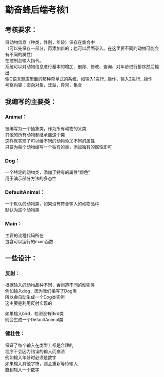 # 勤奋蜂后端考核1

## 考核要求：
将动物信息（种类，性别，年龄）保存在集合中   
（可以先保存一部分，再添加新的；也可以后面录入。在这里要不同的动物可能会有不同的属性）    
在控制台输入指令。  
系统可以对动物信息进行基本的增加、删除、修改、查询、对年龄进行排序然后输出  
像C语言题库里面的那种菜单式的系统，如输入1进行...操作，输入2进行...操作   
考察内容：面向对象，泛型，异常，集合

## 我编写的主要类：
### Animal：
被编写为一个抽象类，作为所有动物的父类  
其他的所有动物都继承自这个类  
这样就实现了可以给不同的动物添加不同的属性  
只要为每个动物编写一个独有的类，添加独有的属性即可  

### Dog：
一个特定的动物类，添加了特有的属性“颜色”  
用于演示部分方法的多态性  
	
### DefaultAnimal：
一个默认的动物类，如果没有符合输入的动物品种  
默认为这个动物类

### Main：
主要的流程代码所在  
包含可以运行的main函数  

## 一些设计：
### 反射：
根据输入的动物品种不同，会创造不同的动物类  
例如输入dog，因为我们编写了Dog类  
所以会自动生成一个Dog类实例  
这主要是利用反射实现的  

如果输入bird，检测没有Bird类  
则会生成一个DefaultAnimal类  

### 健壮性：
保证了每个输入在类型上都是合理的  
程序不会因为错误的输入而崩溃    
例如输入年龄时必须是数字  
如果输入其他字符，则会重新等待输入  
直到输入一个数字  